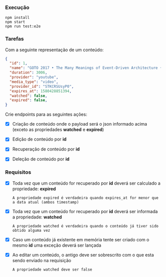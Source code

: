### Execução
```
npm install
npm start
npm run test:e2e
```

### Tarefas

Com a seguinte representação de um conteúdo:

```json
{
  "id": 1,
  "name": "GOTO 2017 • The Many Meanings of Event-Driven Architecture • Martin Fowler",
  "duration": 3006,
  "provider": "youtube",
  "media_type": "video",
  "provider_id": "STKCRSUsyP0",
  "expires_at": 1580428851394,
  "watched": false,
  "expired": false,
}
```

Crie endpoints para as seguintes ações:

- [x] Criação de conteúdo onde o payload será o json informado acima (exceto as propriedades **watched** e **expired**)

- [x] Edição de conteúdo por **id**

- [x] Recuperação de conteúdo por **id**

- [x] Deleção de conteúdo por **id**

### Requisitos

- [x] Toda vez que um conteúdo for recuperado por **id** deverá ser calculado a propriedade: **expired**

      A propriedade expired é verdadeira quando expires_at for menor que a data atual (ambos timestamp)

- [x] Toda vez que um conteúdo for recuperado por **id** deverá ser informada a propriedade: **watched**

      A propriedade watched é verdadeira quando o conteúdo já tiver sido obtido alguma vez

- [x] Caso um conteúdo já existente em memória tente ser criado com o mesmo **id** uma exceção deverá ser lançada

- [x] Ao editar um conteúdo, o antigo deve ser sobrescrito com o que esta sendo enviado na requisição

      A propriedade watched deve ser false

